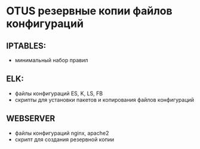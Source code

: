 # OTUS резервные копии файлов конфигураций

## IPTABLES: 
- минимальный набор правил
## ELK: 
- файлы конфигураций ES, K, LS, FB
- скрипты для установки пакетов и копирования файлов конфигураций
## WEBSERVER
- файлы конфигураций nginx, apache2
- скрипт для создания резервной копии
